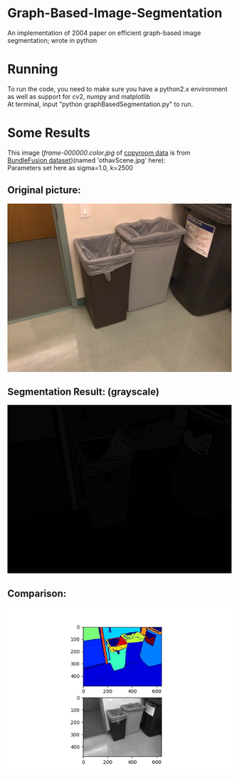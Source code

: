 # Graph-Based-Image-Segmentation
An implementation of 2004 paper on efficient graph-based image segmentation; wrote in python
# Running
To run the code, you need to make sure you have a python2.x environment as well as support for cv2, numpy and matplotlib <br>
At terminal, input "python graphBasedSegmentation.py" to run.
# Some Results
This image (*frame-000000.color.jpg* of [copyroom data](http://graphics.stanford.edu/projects/bundlefusion/data/copyroom/copyroom.zip) is from [BundleFusion dataset](http://graphics.stanford.edu/projects/bundlefusion/))(named 'othavScene.jpg' here): <br>
Parameters set here as sigma=1.0, k=2500 <br>
## Original picture:
![Original picture](https://github.com/sheMnapion/Graph-Based-Image-Segmentation/blob/master/testPictures/othavScene.jpg)
## Segmentation Result: (grayscale)
![Segmentation result](https://github.com/sheMnapion/Graph-Based-Image-Segmentation/blob/master/testPictures/output.jpg)
## Comparison:
![Comparison](https://github.com/sheMnapion/Graph-Based-Image-Segmentation/blob/master/testPictures/Segmentation%20Result.jpg)
